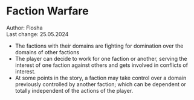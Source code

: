 # Faction Warfare

Author: Flosha  
Last change: 25.05.2024  

* The factions with their domains are fighting for domination over the domains of other factions
* The player can decide to work for one faction or another, serving the interest of one faction against others and gets involved in conflicts of interest.
* At some points in the story, a faction may take control over a domain previously controlled by another faction; which can be dependent or totally independent of the actions of the player. 
